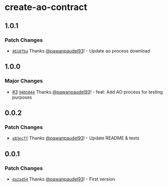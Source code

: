 # create-ao-contract

## 1.0.1

### Patch Changes

- [`4610fba`](https://github.com/pawanpaudel93/create-ao-contract/commit/4610fba98269f803eaf2efe5e50b6df47e178b96) Thanks [@pawanpaudel93](https://github.com/pawanpaudel93)! - Update ao process download

## 1.0.0

### Major Changes

- [#3](https://github.com/pawanpaudel93/create-ao-contract/pull/3) [`9405044`](https://github.com/pawanpaudel93/create-ao-contract/commit/94050440ffec3a8bf5a377b1441c2e0afbc24c4a) Thanks [@pawanpaudel93](https://github.com/pawanpaudel93)! - feat: Add AO process for testing purposes

## 0.0.2

### Patch Changes

- [`a83ecff`](https://github.com/pawanpaudel93/create-ao-contract/commit/a83ecffc0b6b9e500800a22b332c91ce707cf72f) Thanks [@pawanpaudel93](https://github.com/pawanpaudel93)! - Update README & tests

## 0.0.1

### Patch Changes

- [`da2ad54`](https://github.com/pawanpaudel93/create-ao-contract/commit/da2ad54e9fcd21475c8f46638bd410df12fb1e1a) Thanks [@pawanpaudel93](https://github.com/pawanpaudel93)! - First version
